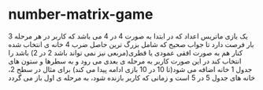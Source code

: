 # number-matrix-game
یک بازی ماتریس اعداد که در ابتدا به صورت 4 در 4 می باشد که کاربر در هر مرحله 3 بار فرصت دارد تا جواب صحیح که شامل بزرگ ترین حاصل ضرب 4 خانه ی انتخاب شده کنار هم به صورت افقی عمودی یا قطری(مربعی نیز نمی تواند باشد 2 در 2) باشد را انتخاب کند در این صورت کاربر به مرحله ی بعدی می رود و به سطرها و ستون های جدول 1 خانه اضافه می شود(تا 10 در 10 بازی ادامه پیدا می کند) برای مثال در سطح 2، خانه های جدول 5 در 5 است و زمانی که کاربر بازنده شود، به مرحله ی اول باز می گردد

